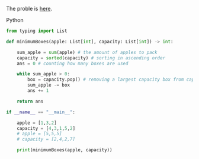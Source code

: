 The proble is [here](https://leetcode.com/problems/apple-redistribution-into-boxes/).

Python

```python
from typing import List

def minimumBoxes(apple: List[int], capacity: List[int]) -> int:

    sum_apple = sum(apple) # the amount of apples to pack
    capacity = sorted(capacity) # sorting in ascending order
    ans = 0 # counting how many boxes are used

    while sum_apple > 0:
        box = capacity.pop() # removing a largest capacity box from capacity
        sum_apple -= box
        ans += 1

    return ans

if __name__ == "__main__":

    apple = [1,3,2]
    capacity = [4,3,1,5,2]
    # apple = [5,5,5]
    # capacity = [2,4,2,7]

    print(minimumBoxes(apple, capacity))
